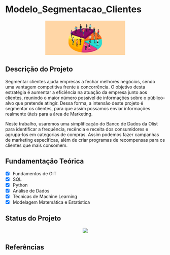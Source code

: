 ﻿# Modelo_Segmentacao_Clientes

<p align="center">
  <img src = './img01.png' width = '50%'>
</p>

## Descrição do Projeto

Segmentar clientes ajuda empresas a fechar melhores negócios, sendo uma vantagem competitiva frente à concorrência. O objetivo desta estratégia é aumentar a eficiência na atuação da empresa junto aos clientes, reunindo o maior número possível de informações sobre o público-alvo que pretende atingir. Dessa forma, a intensão deste projeto é segmentar os clientes, para que assim possamos enviar informações realmente úteis para a área de Marketing.

Neste trabalho, usaremos uma simplificação do Banco de Dados da Olist para identificar a frequência, recência e receita dos consumidores e agrupa-los em categorias de compras. Assim podemos fazer campanhas de marketing específicas, além de criar programas de recompensas para os clientes que mais consomem.

## Fundamentação Teórica

- [x] Fundamentos de GIT
- [x] SQL
- [x] Python
- [x] Análise de Dados 
- [x] Técnicas de Machine Learning
- [x] Modelagem Matemática e Estatística

## Status do Projeto

<p align="center">
<img src="http://img.shields.io/static/v1?label=STATUS&message=DESENVOLVIMENTO&color=GREEN&style=for-the-badge"/>
</p>

## Referências



